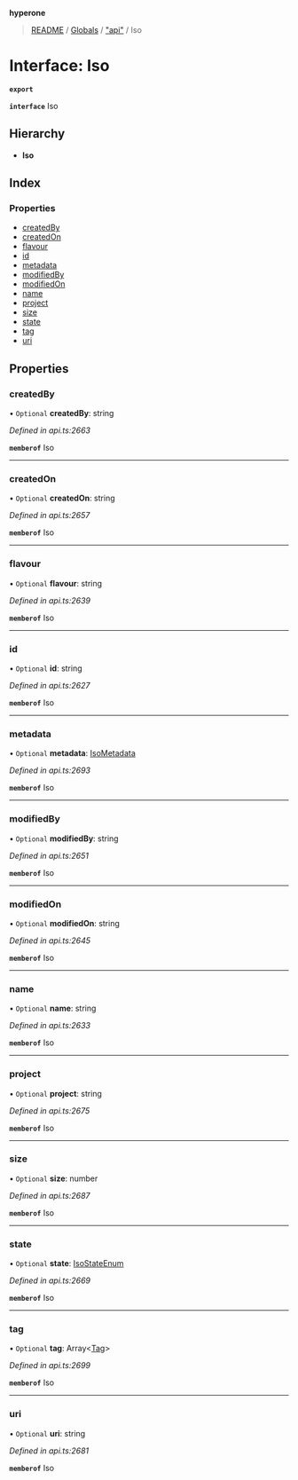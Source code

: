 **hyperone**

> [README](../README.md) / [Globals](../globals.md) / ["api"](../modules/_api_.md) / Iso

# Interface: Iso

**`export`** 

**`interface`** Iso

## Hierarchy

* **Iso**

## Index

### Properties

* [createdBy](_api_.iso.md#createdby)
* [createdOn](_api_.iso.md#createdon)
* [flavour](_api_.iso.md#flavour)
* [id](_api_.iso.md#id)
* [metadata](_api_.iso.md#metadata)
* [modifiedBy](_api_.iso.md#modifiedby)
* [modifiedOn](_api_.iso.md#modifiedon)
* [name](_api_.iso.md#name)
* [project](_api_.iso.md#project)
* [size](_api_.iso.md#size)
* [state](_api_.iso.md#state)
* [tag](_api_.iso.md#tag)
* [uri](_api_.iso.md#uri)

## Properties

### createdBy

• `Optional` **createdBy**: string

*Defined in api.ts:2663*

**`memberof`** Iso

___

### createdOn

• `Optional` **createdOn**: string

*Defined in api.ts:2657*

**`memberof`** Iso

___

### flavour

• `Optional` **flavour**: string

*Defined in api.ts:2639*

**`memberof`** Iso

___

### id

• `Optional` **id**: string

*Defined in api.ts:2627*

**`memberof`** Iso

___

### metadata

• `Optional` **metadata**: [IsoMetadata](_api_.isometadata.md)

*Defined in api.ts:2693*

**`memberof`** Iso

___

### modifiedBy

• `Optional` **modifiedBy**: string

*Defined in api.ts:2651*

**`memberof`** Iso

___

### modifiedOn

• `Optional` **modifiedOn**: string

*Defined in api.ts:2645*

**`memberof`** Iso

___

### name

• `Optional` **name**: string

*Defined in api.ts:2633*

**`memberof`** Iso

___

### project

• `Optional` **project**: string

*Defined in api.ts:2675*

**`memberof`** Iso

___

### size

• `Optional` **size**: number

*Defined in api.ts:2687*

**`memberof`** Iso

___

### state

• `Optional` **state**: [IsoStateEnum](../enums/_api_.isostateenum.md)

*Defined in api.ts:2669*

**`memberof`** Iso

___

### tag

• `Optional` **tag**: Array\<[Tag](_api_.tag.md)>

*Defined in api.ts:2699*

**`memberof`** Iso

___

### uri

• `Optional` **uri**: string

*Defined in api.ts:2681*

**`memberof`** Iso
